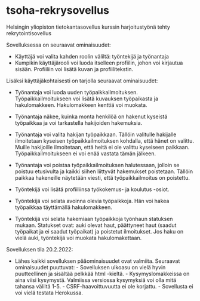 # tsoha-rekrysovellus
Helsingin yliopiston tietokantasovellus kurssin harjoitustyönä tehty rekrytointisovellus

Sovelluksessa on seuraavat ominaisuudet:

- Käyttäjä voi valita kahden roolin väliltä: työntekijä ja työnantaja
- Kumpikin käyttäjärooli voi luoda itselleen profiilin, johon voi kirjautua sisään. Profiiliin voi lisätä kuvan ja profiilitekstin.

Lisäksi käyttäjäkohtaisesti on tarjolla seuraavat ominaisuudet:

- Työnantaja voi luoda uuden työpaikkailmoituksen. Työpaikkailmoitukseen voi lisätä kuvauksen työpaikasta ja hakulomakkeen. Hakulomakkeen kenttiä voi muokata.
- Työnantaja näkee, kuinka monta henkilöä on hakenut kyseistä työpaikkaa ja voi tarkastella hakijoiden hakemuksia.
- Työnantaja voi valita hakijan työpaikkaan. Tällöin valitulle hakijalle ilmoitetaan kyseisen työpaikkailmoituksen kohdalla, että hänet on valittu. Muille hakijoille ilmoitetaan, että heitä ei ole valittu kyseiseen paikkaan. Työpaikkailmoitukseen ei voi enää vastata tämän jälkeen.
- Työnantaja voi poistaa työpaikkailmoituksen halutessaan, jolloin se poistuu etusivulta ja kaikki siihen liittyvät hakemukset poistetaan. Tällöin paikkaa hakeneille näytetään viesti, että työpaikkailmoitus on poistettu.

- Työntekijä voi lisätä profiiliinsa työkokemus- ja koulutus -osiot.
- Työntekijä voi selata avoinna olevia työpaikkoja. Hän voi hakea työpaikkaa täyttämällä hakulomakkeen.
- Työntekijä voi selata hakemiaan työpaikkoja työnhaun statuksen mukaan. Statukset ovat: auki olevat haut, päättyneet haut (saadut työpaikat ja ei saadut työpaikat) ja poistetut ilmoitukset. Jos haku on vielä auki, työntekijä voi muokata hakulomakettaan.

Sovelluksen tila 20.2.2022:

- Lähes kaikki sovelluksen pääominaisuudet ovat valmiita. Seuraavat ominaisuudet puuttuvat:
      - Sovelluksen ulkoasu on vielä hyvin puutteellinen ja sisältää pelkkää html -kieltä.
      - Kysymyslomakkeissa on aina viisi kysymystä. Valmiissa versiossa kysymyksiä voi olla mitä tahansa väliltä 1-5.
      - CSRF-haavoittuvuutta ei ole korjattu.
      - Sovellusta ei voi vielä testata Herokussa.
